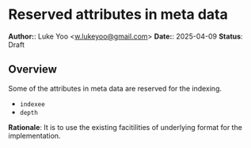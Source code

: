 # Reserved attributes in meta data

**Author:**: Luke Yoo &lt;[w.lukeyoo@gmail.com](mailto:w.lukeyoo@gmail.com)&gt;
**Date:**: 2025-04-09
**Status**: Draft

## Overview

Some of the attributes in meta data are reserved for the indexing.
- `indexee`
- `depth`

**Rationale**: It is to use the existing facitilities of underlying format
for the implementation.
